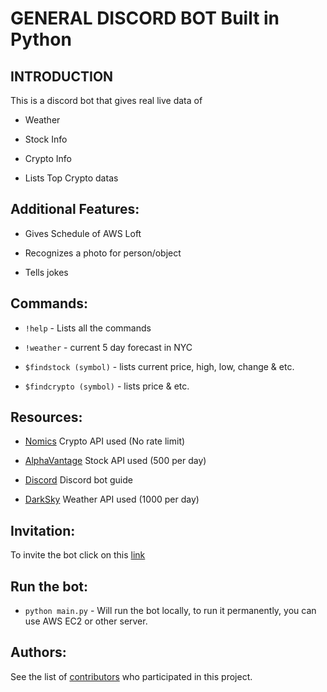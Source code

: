 # GENERAL DISCORD BOT Built in Python

## INTRODUCTION
This is a discord bot that gives real live data of

* Weather

* Stock Info

* Crypto Info

* Lists Top Crypto datas

## Additional Features:

* Gives Schedule of AWS Loft

* Recognizes a photo for person/object

* Tells jokes

## Commands:

* ```!help``` - Lists all the commands

* ```!weather``` - current 5 day forecast in NYC

* ```$findstock (symbol)``` - lists current price, high, low, change & etc.

* ```$findcrypto (symbol)``` - lists price & etc.


## Resources:

* [Nomics](https://docs.nomics.com/#section/SDKs-and-Libraries/Community-Submissions) Crypto API used (No rate limit)

* [AlphaVantage](https://www.alphavantage.co/) Stock API used (500 per day)

* [Discord](https://discordapp.com/developers/docs/intro) Discord bot guide

* [DarkSky](https://darksky.net/dev/docs#overview) Weather API used (1000 per day)


## Invitation:

To invite the bot click on this [link](https://discordapp.com/api/oauth2/authorize?client_id=623200683964891136&permissions=0&scope=bot)

## Run the bot:
* ```python main.py``` - Will run the bot locally, to run it permanently, you can use AWS EC2 or other server. 

## Authors:

See the list of [contributors](https://github.com/swordwielder/discordStockBot/graphs/contributors) who participated in this project.
